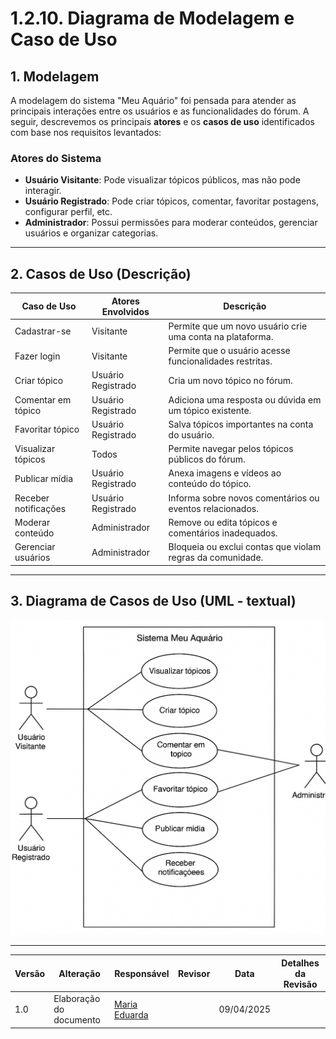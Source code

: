 # 1.2.10. Diagrama de Modelagem e Caso de Uso

## 1. Modelagem

A modelagem do sistema "Meu Aquário" foi pensada para atender as principais interações entre os usuários e as funcionalidades do fórum. A seguir, descrevemos os principais **atores** e os **casos de uso** identificados com base nos requisitos levantados:

### Atores do Sistema

- **Usuário Visitante**: Pode visualizar tópicos públicos, mas não pode interagir.
- **Usuário Registrado**: Pode criar tópicos, comentar, favoritar postagens, configurar perfil, etc.
- **Administrador**: Possui permissões para moderar conteúdos, gerenciar usuários e organizar categorias.

---

## 2. Casos de Uso (Descrição)

| Caso de Uso | Atores Envolvidos | Descrição |
|-------------|-------------------|-----------|
| Cadastrar-se | Visitante | Permite que um novo usuário crie uma conta na plataforma. |
| Fazer login | Visitante | Permite que o usuário acesse funcionalidades restritas. |
| Criar tópico | Usuário Registrado | Cria um novo tópico no fórum. |
| Comentar em tópico | Usuário Registrado | Adiciona uma resposta ou dúvida em um tópico existente. |
| Favoritar tópico | Usuário Registrado | Salva tópicos importantes na conta do usuário. |
| Visualizar tópicos | Todos | Permite navegar pelos tópicos públicos do fórum. |
| Publicar mídia | Usuário Registrado | Anexa imagens e vídeos ao conteúdo do tópico. |
| Receber notificações | Usuário Registrado | Informa sobre novos comentários ou eventos relacionados. |
| Moderar conteúdo | Administrador | Remove ou edita tópicos e comentários inadequados. |
| Gerenciar usuários | Administrador | Bloqueia ou exclui contas que violam regras da comunidade. |

---

## 3. Diagrama de Casos de Uso (UML - textual)

![Diagrama de Casos de Uso](assets/diagrama_caso_uso.png)

---

| Versão | Alteração                  | Responsável     | Revisor | Data       | Detalhes da Revisão                          |
|--------|----------------------------|-----------------|---------|------------|----------------------------------------------|
| 1.0    | Elaboração do documento    | [Maria Eduarda](https://github.com/DudaV228) |         | 09/04/2025 |  |

